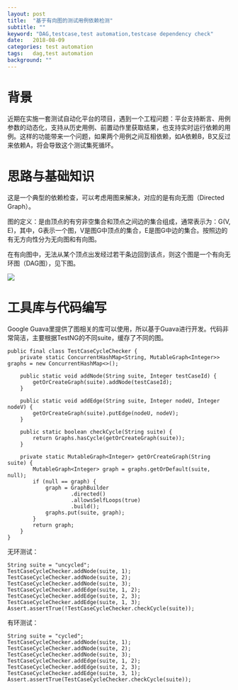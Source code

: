 ```yaml
---
layout: post
title:  "基于有向图的测试用例依赖检测"
subtitle: ""
keyword: "DAG,testcase,test automation,testcase dependency check"
date:   2018-08-09
categories: test automation
tags:	dag,test automation
background: ""
---
```

# 背景

近期在实施一套测试自动化平台的项目，遇到一个工程问题：平台支持断言、用例参数的动态化，支持从历史用例、前置动作里获取结果，也支持实时运行依赖的用例。这样的功能带来一个问题，如果两个用例之间互相依赖，如A依赖B，B又反过来依赖A，将会导致这个测试集死循环。

# 思路与基础知识

这是一个典型的依赖检查，可以考虑用图来解决，对应的是有向无图（Directed Graph）。

图的定义：是由顶点的有穷非空集合和顶点之间边的集合组成，通常表示为：G(V, E)，其中，G表示一个图，V是图G中顶点的集合，E是图G中边的集合。按照边的有无方向性分为无向图和有向图。

在有向图中，无法从某个顶点出发经过若干条边回到该点，则这个图是一个有向无环图（DAG图），见下图。

[<img src="//assets/images/1533815166312.png">](DAG)

# 工具库与代码编写

Google Guava里提供了图相关的库可以使用，所以基于Guava进行开发。代码非常简洁，主要根据TestNG的不同suite，缓存了不同的图。

```
public final class TestCaseCycleChecker {
    private static ConcurrentHashMap<String, MutableGraph<Integer>> graphs = new ConcurrentHashMap<>();

    public static void addNode(String suite, Integer testCaseId) {
        getOrCreateGraph(suite).addNode(testCaseId);
    }

    public static void addEdge(String suite, Integer nodeU, Integer nodeV) {
        getOrCreateGraph(suite).putEdge(nodeU, nodeV);
    }

    public static boolean checkCycle(String suite) {
        return Graphs.hasCycle(getOrCreateGraph(suite));
    }

    private static MutableGraph<Integer> getOrCreateGraph(String suite) {
        MutableGraph<Integer> graph = graphs.getOrDefault(suite, null);
        if (null == graph) {
            graph = GraphBuilder
                    .directed()
                    .allowsSelfLoops(true)
                    .build();
            graphs.put(suite, graph);
        }
        return graph;
    }
}
```

无环测试：
```
String suite = "uncycled";
TestCaseCycleChecker.addNode(suite, 1);
TestCaseCycleChecker.addNode(suite, 2);
TestCaseCycleChecker.addNode(suite, 3);
TestCaseCycleChecker.addEdge(suite, 1, 2);
TestCaseCycleChecker.addEdge(suite, 2, 3);
TestCaseCycleChecker.addEdge(suite, 1, 3);
Assert.assertTrue(!TestCaseCycleChecker.checkCycle(suite));
```

有环测试：
```
String suite = "cycled";
TestCaseCycleChecker.addNode(suite, 1);
TestCaseCycleChecker.addNode(suite, 2);
TestCaseCycleChecker.addNode(suite, 3);
TestCaseCycleChecker.addEdge(suite, 1, 2);
TestCaseCycleChecker.addEdge(suite, 2, 3);
TestCaseCycleChecker.addEdge(suite, 3, 1);
Assert.assertTrue(TestCaseCycleChecker.checkCycle(suite));
```